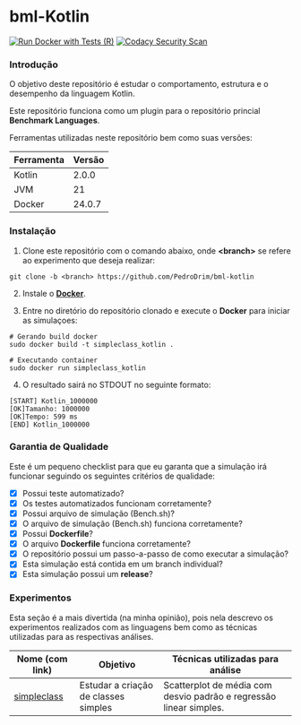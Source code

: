 # bml-Kotlin

[![Run Docker with Tests (R)](https://github.com/PedroDrim/bml-kotlin/actions/workflows/kotlin.yml/badge.svg?branch=simpleclass)](https://github.com/PedroDrim/bml-kotlin/actions/workflows/kotlin.yml)
[![Codacy Security Scan](https://github.com/PedroDrim/bml-kotlin/actions/workflows/codacy.yml/badge.svg?branch=simpleclass)](https://github.com/PedroDrim/bml-kotlin/actions/workflows/codacy.yml)

### Introdução

O objetivo deste repositório é estudar o comportamento, estrutura e o desempenho da linguagem Kotlin.

Este repositório funciona como um plugin para o repositório princial **Benchmark Languages**.

Ferramentas utilizadas neste repositório bem como suas versões:

|Ferramenta |Versão  |
|-----------|--------|
|Kotlin     |2.0.0   |
|JVM        |21      |
|Docker     |24.0.7  |

### Instalação

1. Clone este repositório com o comando abaixo, onde **\<branch\>** se refere ao experimento que deseja realizar:

```
git clone -b <branch> https://github.com/PedroDrim/bml-kotlin
```

2. Instale o [**Docker**](https://docs.docker.com/engine/install/).

3. Entre no diretório do repositório clonado e execute o **Docker** para iniciar as simulaçoes:

```
# Gerando build docker
sudo docker build -t simpleclass_kotlin .

# Executando container
sudo docker run simpleclass_kotlin
```

4. O resultado sairá no STDOUT no seguinte formato:

```
[START] Kotlin_1000000
[OK]Tamanho: 1000000
[OK]Tempo: 599 ms
[END] Kotlin_1000000
```

### Garantia de Qualidade

Este é um pequeno checklist para que eu garanta que a simulação irá funcionar seguindo os seguintes critérios de qualidade:

- [x] Possui teste automatizado?
- [x] Os testes automatizados funcionam corretamente?
- [x] Possui arquivo de simulação (Bench.sh)?
- [x] O arquivo de simulação (Bench.sh) funciona corretamente?
- [x] Possui **Dockerfile**?
- [x] O arquivo **Dockerfile** funciona corretamente?
- [x] O repositório possui um passo-a-passo de como executar a simulação?
- [x] Esta simulação está contida em um branch individual?
- [x] Esta simulação possui um **release**?

### Experimentos

Esta seção é a mais divertida (na minha opinião), pois nela descrevo os experimentos realizados com as linguagens bem como as técnicas utilizadas para as respectivas análises.

| Nome (com link) | Objetivo | Técnicas utilizadas para análise |
|-----------------|----------|----------------------------------|
| [simpleclass](https://github.com/PedroDrim/Benchmark-Languages/blob/simpleclass/Documents/simpleclass.md) | Estudar a criação de classes simples | Scatterplot de média com desvio padrão e regressão linear simples.|
